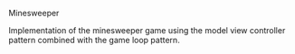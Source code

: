 Minesweeper

Implementation of the minesweeper game using the model view controller pattern combined with the game loop pattern. 
